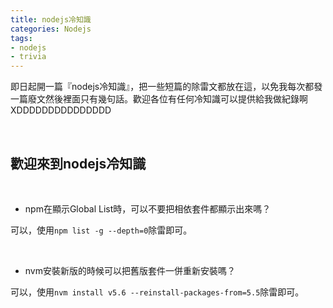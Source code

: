 ```yaml
---
title: nodejs冷知識
categories: Nodejs
tags:
- nodejs
- trivia
---
```


即日起開一篇『nodejs冷知識』，把一些短篇的除雷文都放在這，以免我每次都發一篇廢文然後裡面只有幾句話。歡迎各位有任何冷知識可以提供給我做紀錄啊XDDDDDDDDDDDDDDD

<br>

## 歡迎來到nodejs冷知識

<br>   

- npm在顯示Global List時，可以不要把相依套件都顯示出來嗎？

可以，使用`npm list -g --depth=0`除雷即可。

<br>

- nvm安裝新版的時候可以把舊版套件一併重新安裝嗎？

可以，使用`nvm install v5.6 --reinstall-packages-from=5.5`除雷即可。